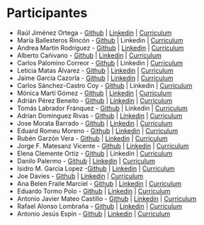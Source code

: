 # Participantes
* Raúl Jiménez Ortega - [Github](http://www.github.com/hhkaos) | [Linkedin](http://es.linkedin.com/in/jimenezortegaraul) | [Curriculum](https://hhkaos.github.io)
* María Ballesteros Rincón - [Github](http://www.github.com/Magadir) | Linkedin | [Curriculum](https://magadir.github.io)
* Andrea Martín Rodríguez - [Github](http://www.github.com/anmaro13) | [Linkedin](http://es.linkedin.com/in/anmaro13) | [Curriculum](https://anmaro13.github.io)
* Alberto Cañivano - [Github](https://www.github.com/acanivano) | [Linkedin](https://es.linkedin.com/in/acanivano) | [Curriculum](https://acanivano.github.io)
* Carlos Palomino Correor - [Github](http://www.github.com/CarlosPalomino92) | Linkedin | [Curriculum](https://CarlosPalomino92.github.io)
* Leticia Matas Álvarez - [Github](http://www.github.com/aicelm) | [Linkedin](http://es.linkedin.com/in/matasalvarezleticia) | [Curriculum](https://aicelm.github.io)
* Jaime García Cazorla - [Github](http://www.github.com/jaimegc91) | [Linkedin](https://www.linkedin.com/in/jaimegarc%C3%ADacazorla/) | [Curriculum](https://jaimegc91.github.io)
* Carlos Sánchez-Castro Coy - [Github](http://www.github.com/csanchezcastro) | Linkedin | [Curriculum](https://csanchezcastro.github.io)
* Mónica Martí Gómez - [Github](http://www.github.com/EmeSiete) | [Linkedin](https://es.linkedin.com/in/mónica-martí-879b4a73) | [Curriculum](https://EmeSiete.github.io)
* Adrián Pérez Beneito - [Github](http://www.github.com/AdriSolid) | [Linkedin](https://es.linkedin.com/in/adrián-pérez-beneito-414771a6) | [Curriculum](https://AdriSolid.github.io)
* Tomás Labrador Fránquez - [Github](https://github.com/labrador10) | Linkedin | [Curriculum](https://labrador10.github.io)
* Adrian Dominguez Rivas - [Github](http://www.github.com/adrianmastergis) | [Linkedin](https://es.linkedin.com/in/adrian-dominguez-rivas-5a923b138) | [Curriculum](https://adrianmastergis.github.io)
* Jose Morata Barrado - [Github](http://www.github.com/jammorata) | [Linkedin](https://es.linkedin.com/in/josé-antonio-morata-barrado-70304b11b) | [Curriculum](https://jammorata.github.io)
* Eduard Romeu Moreno - [Github](http://www.github.com/eduardgeo) | [Linkedin](https://www.linkedin.com/in/eduard-romeu-moreno-62274358/) | [Curriculum](https://eduardgeo.github.io)
* Rubén Garzón Vera - [Github](http://www.github.com/rubengarzonvera) | [Linkedin](http://es.linkedin.com/in/rubén-garzón-vera-a4154447) | [Curriculum](https://rubengarzonvera.github.io)
* Jorge F. Matesanz Vicente - [Github](http://www.github.com/JorgeTasio) | [Linkedin](https://www.linkedin.com/in/jorge-matesanz-vicente-13388249/) | [Curriculum](https://JorgeTasio.github.io)
* Elena Clemente Ortiz - [Github](http://www.github.com/ElenaClemente) | Linkedin | [Curriculum](https://ElenaClemente.github.io)
* Danilo Palermo - [Github](http://www.github.com/padanilo) | [Linkedin](https://es.linkedin.com/in/danilo-palermo-68344b109) | [Curriculum](https://padanilo.github.io)
* Isidro M. Garcia Lopez -[Github](https://github.com/Isidromgl) | [Linkedin](https://es.linkedin.com/in/isidromgl) | [Curriculum](https://isidromgl.github.io)
* Joe Davies - [Github](http://www.github.com/JoeWDavies) | [Linkedin](http://es.linkedin.com/in/JoeWDavies) | [Curriculum](https://JoeWDavies.github.io)
* Ana Belen Fraile Marciel - [Github](https://www.github.com/AnaBFraile) | [Linkedin](https://www.linkedin.com/in/ana-bel%C3%A9n-fraile-marciel-4a3084108/) | [Curriculum](https://AnaBFraile.github.io)
* Eduardo Tormo Polo - [Github](http://www.github.com/diuardet) | [Linkedin](http://es.linkedin.com/in/diuardet) | [Curriculum](https://diuardet.github.io)
* Antonio Javier Mateo Castillo - [Github](http://www.github.com/NerviMateo) | [Linkedin](https://es.linkedin.com/in/antonio-javier-mateo-castillo) | [Curriculum](https://NerviMateo.github.io)
* Rafael Alonso Lombraña - [Github](http://www.github.com/Rafael-Alonso) | [Linkedin](https://es.linkedin.com/in/rafael-alonso-lombraña-52aa63110) | [Curriculum](https://Rafael-Alonso.github.io)
* Antonio Jesús Espín - [Github](https://github.com/ajespin) | [Linkedin](https://es.linkedin.com/in/ajespin/es) | [Curriculum](https://ajespin.github.io)
